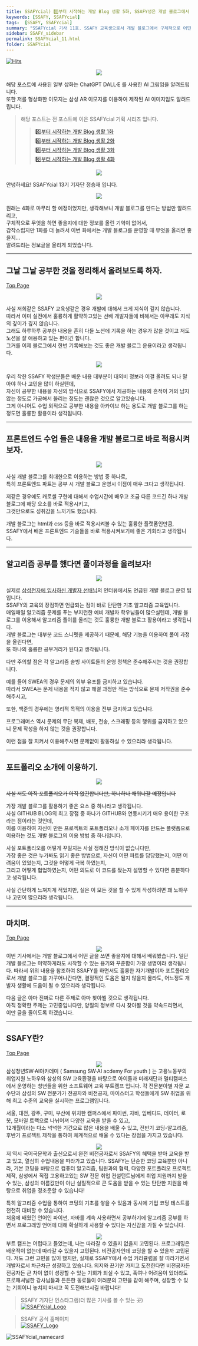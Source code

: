 ```yaml
---
title: SSAFYcial) 0️⃣부터 시작하는 개발 Blog 생활 5화, SSAFY생은 개발 블로그에서 무엇을 하면 좋을까?
keywords: [SSAFY, SSAFYcial]
tags:  [SSAFY, SSAFYcial]
summary: "SSAFYcial 기사 11호. SSAFY 교육생으로서 개발 블로그에서 구체적으로 어떤 것을 하면 좋을까?"
sidebar: SSAFY_sidebar
permalink: SSAFYcial_11.html
folder: SSAFYcial
---
```

<a href="https://hits.sh/jsj0per.github.io/SSAFYcial_11.html/"><img alt="Hits" src="https://hits.sh/jsj0per.github.io/SSAFYcial_11.html.svg?style=for-the-badge&label=PostView&color=347DBE&logo=Perso"/></a>

<div style="text-align: center;">
  <img src="/pages/SSAFYcial/SSAFYcial_img/ssafycial_series_header.png"/>
</div>

해당 포스트에 사용된 일부 삽화는 ChatGPT DALL·E 를 사용한 AI 그림임을 알려드립니다.  
또한 저를 형상화한 이모지는 삼성 AR 이모지를 이용하여 제작된 AI 이미지임도 알려드립니다.    

> 해당 포스트는 전 포스트에 이은 SSAFYcial 기획 시리즈 입니다.  
>> [0️⃣부터 시작하는 개발 Blog 생활 1화](https://jsj0per.github.io/SSAFYcial_03.html)  
>> [0️⃣부터 시작하는 개발 Blog 생활 2화](https://jsj0per.github.io/SSAFYcial_05.html)  
>> [0️⃣부터 시작하는 개발 Blog 생활 3화](https://jsj0per.github.io/SSAFYcial_07.html)  
>> [0️⃣부터 시작하는 개발 Blog 생활 4화](https://jsj0per.github.io/SSAFYcial_09.html)  

<div style="text-align: center;">
  <img src="/pages/SSAFYcial/SSAFYcial_img/JSJ_Hello.png"/>
</div>

안녕하세요!   SSAFYcial 13기 기자단 정승재 입니다.  

<div style="text-align: center;">
  <img src="/pages/SSAFYcial/SSAFYcial_img/JSJ_HMM.png"/>
</div>

원래는 4화로 마무리 할 예정이었지만, 생각해보니 개발 블로그를 만드는 방법만 알려드리고,  
구체적으로 무엇을 하면 좋을지에 대한 정보를 올린 기억이 없어서,  
갑작스럽지만 1화를 더 늘려서 이번 화에서는 개발 블로그를 운영할 때 무엇을 올리면 좋을지...  
알려드리는 정보글을 올리게 되었습니다.  

---

## 그날 그날 공부한 것을 정리해서 올려보도록 하자.  

[Top Page](#)

<div style="text-align: center;">
  <img src="/pages/SSAFYcial/SSAFYcial_img/SSAFYcial_11/SSAFYcial_jul_01.png"/>
</div>

사실 저희같은 SSAFY 교육생같은 경우 개발에 대해서 크게 지식이 깊지 않습니다.  
따라서 이미 실전에서 훌륭하게 활약하고있는 선배 개발자들에 비해서는 아무래도 지식의 깊이가 깊지 않습니다.  
그래도 하루하루 공부한 내용을 흔히 다들 노션에 기록을 하는 경우가 많을 것이고 저도 노션을 잘 애용하고 있는 편이긴 합니다.  
그거를 이제 블로그에서 한번 기록해보는 것도 좋은 개발 블로그 운용이라고 생각됩니다.  

<div style="text-align: center;">
  <img src="/pages/SSAFYcial/SSAFYcial_img/JSJ_HMM.png"/>
</div>

우리 착한 SSAFY 학생분들은 배운 내용 대부분이 대외비 정보라 이걸 올려도 되나 말아야 하나 고민을 많이 하실텐데,  
자신이 공부한 내용을 자신의 방식으로 SSAFY에서 제공하는 내용의 흔적이 거의 남지않는 정도로 가공해서 올리는 정도는 괜찮은 것으로 알고있습니다.  
그게 아니어도 수업 외적으로 공부한 내용을 아카이브 하는 용도로 개발 블로그를 하는 정도면 훌륭한 활용이라 생각됩니다.  

---

## 프론트엔드 수업 들은 내용을 개발 블로그로 바로 적용시켜보자.

<div style="text-align: center;">
  <img src="/pages/SSAFYcial/SSAFYcial_img/SSAFYcial_11/SSAFYcial_jul_02.png"/>
</div>

사실 개발 블로그를 최대한으로 이용하는 방법 중 하나로,  
특히 프론트엔드 파트는 공부 시 개발 블로그 운영시 이점이 매우 크다고 생각됩니다.  

저같은 경우에도 캐로셀 구현에 대해서 수업시간에 배우고 조금 다른 코드긴 하나 개발 블로그에 해당 요소를 바로 적용시키고,  
그것만으로도 성취감을 느끼기도 했습니다.  

개발 블로그는 html과 css 등을 바로 적용시켜볼 수 있는 훌륭한 플랫폼인만큼,  
SSAFY에서 배운 프론트엔드 기술들을 바로 적용시켜보기에 좋은 기회라고 생각됩니다.  

---

## 알고리즘 공부를 했다면 풀이과정을 올려보자!

<div style="text-align: center;">
  <img src="/pages/SSAFYcial/SSAFYcial_img/SSAFYcial_11/SSAFYcial_jul_03.png"/>
</div>

실제로 [삼성전자에 입사하신 개발자 선배님](https://news.samsungsemiconductor.com/kr/%EB%82%98%EB%8A%94-%EC%8B%A0%EC%9E%85%EC%82%AC%EC%9B%90%EC%9E%85%EB%8B%88%EB%8B%A4-%EC%B4%9D%EC%A0%95%EB%A6%AC-%EC%82%BC%EC%84%B1%EC%A0%84%EC%9E%90-%EB%B0%98%EB%8F%84%EC%B2%B4-%EC%B7%A8%EC%97%85/)의 인터뷰에서도 언급된 개발 블로그 운영 팁입니다.  
SSAFY의 교육의 장점하면 언급되는 점이 바로 탄탄한 기초 알고리즘 교육입니다.  
매일매일 알고리즘 문제를 푸는 부지런한 예비 개발자 학우님들이 많으실텐데, 개발 블로그를 이용해서 알고리즘 풀이를 올리는 것도 훌륭한 개발 블로그 활용이라고 생각됩니다.  
개발 블로그는 대부분 코드 스니펫을 제공하기 때문에, 해당 기능을 이용하여 풀이 과정을 올린다면,  
또 하나의 훌륭한 공부거리가 된다고 생각됩니다.  

다만 주의할 점은 각 알고리즘 솔빙 사이트들의 운영 정책은 준수해주시는 것을 권장합니다.  

예를 들어 SWEA의 경우 문제의 외부 유포를 금지하고 있습니다.  
따라서 SWEA는 문제 내용을 적지 않고 해결 과정만 적는 방식으로 문제 저작권을 준수해주시고,  

또한, 백준의 경우에는 영리적 목적의 이용을 전부 금지하고 있습니다.  

프로그래머스 역시 문제의 무단 복제, 배포, 전송, 스크래핑 등의 행위를 금지하고 있으니 문제 작성을 하지 않는 것을 권장합니다.  

이런 점을 잘 지켜서 이용해주시면 문제없이 활동하실 수 있으리라 생각됩니다.  

---

## 포트폴리오 소개에 이용하기.

<div style="text-align: center;">
  <img src="/pages/SSAFYcial/SSAFYcial_img/SSAFYcial_11/SSAFYcial_jul_04.png"/>
</div>  

~~사실 저도 아직 포트폴리오가 아직 없긴합니다만, 하나하나 채워나갈 예정입니다~~  

가장 개발 블로그를 활용하기 좋은 요소 중 하나라고 생각됩니다.  
사실 GITHUB BLOG의 최고 장점 중 하나가 GITHUB와 연동시키기 매우 용이한 구조라는 점이라는 것인데,  
이를 이용하여 자신이 만든 프로젝트의 포트폴리오나 소개 페이지를 만드는 플랫폼으로 이용하는 것도 개발 블로그의 이용 방법 중 하나입니다.  

사실 포트폴리오를 어떻게 꾸밀지는 사실 정해진 방식이 없습니다만,  
가장 좋은 것은 누가봐도 읽기 좋은 방법으로, 자신이 어떤 파트를 담당했는지, 어떤 어려움이 있었는지, 그것을 어떻게 극복 하였는지,  
그리고 어떻게 협업하였는지, 어떤 의도로 이 코드를 짰는지 설명할 수 있다면 충분하다고 생각됩니다.  

사실 간단하게 느껴지게 적었지만, 실은 이 모든 것을 할 수 있게 작성하려면 꽤 노하우나 고민이 많으리라 생각됩니다.  

---

## 마치며.

[Top Page](#)

<div style="text-align: center;">
  <img src="/pages/SSAFYcial/SSAFYcial_img/JSJ_THANKS.png"/>
</div>  
이번 기사에서는 개발 블로그에서 어떤 글을 쓰면 좋을지에 대해서 배워봤습니다.  
일단 개발 블로그는 미약하게라도 시작할 수 있는 용기와 꾸준함이 가장 생명이라 생각됩니다.  
따라서 위의 내용을 참조하여 SSAFY를 하면서도 훌륭한 자기개발이자 포트폴리오로서 개발 블로그를 가꾸어나간다면,  
결정적인 도움은 될지 않을지 몰라도, 어느정도 개발자 생활에 도움이 될 수 있으리라 생각됩니다.  

다음 글은 아마 진짜로 다른 주제로 아마 찾아뵐 것으로 생각됩니다.  
아직 정확한 주제는 고민중입니다만, 양질의 정보로 다시 찾아뵐 것을 약속드리면서,  
이만 글을 줄이도록 하겠습니다.  

---

## SSAFY란?

[Top Page](#)

<div style="text-align: center;">
<img src="/pages/SSAFYcial/SSAFYcial_img/SSAFYcial_introduce_01.png"/>
</div>   
삼성청년SW·AI아카데미 ( Samsung SW·AI acdemy For youth ) 는 고용노동부의 취업지원 노하우와 삼성의 SW 교육환경을 바탕으로 아이들과 미래재단과 멀티캠퍼스에서 운영하는 청년들을 위한 소프트웨어 교육 부트캠프 입니다.  
각 전문분아별 자문 교수단과 삼성의 SW 전문가가 전공자와 비전공자, 마이스터고 학생들에게 SW 취업을 위해 최고 수준의 교육을 실시하는 프로그램입니다.

서울, 대전, 광주, 구미, 부산에 위치한 캠퍼스에서 파이썬, 자바, 임베디드, 데이터, 로봇, 모바일 트랙으로 나뉘어져 다양한 교육을 받을 수 있고,  
12개월이라는 다소 넉넉한 기간으로 많은 내용을 배울 수 있고, 전반기 코딩-알고리즘, 후반기 프로젝트 제작을 통하여 체계적으로 배울 수 있다는 장점을 가지고 있습니다.  

<div style="text-align: center;">
<img src="/pages/SSAFYcial/SSAFYcial_img/SSAFYcial_introduce_02.png"/>
</div>   
저 역시 국어국문학과 출신으로서 완전 비전공자로서 SSAFY의 혜택을 받아 교육을 받고 있고, 열심히 수업내용을 따라가고 있습니다.  
SSAFY는 단순한 코딩 교육뿐만 아니라, 기본 코딩을 바탕으로 컴퓨터 알고리즘, 팀원과의 협력, 다양한 포트폴리오 프로젝트 제작, 삼성에서 직접 고용하고있는 SW 전문 취업 컨설턴트님에게 취업 지원까지 받을 수 있는,  
삼성의 이름값만이 아닌 실질적으로 큰 도움을 받을 수 있는 탄탄한 지원을 바탕으로 취업을 정조준할 수 있습니다!

특히 알고리즘 수업을 통하여 코딩의 기초를 쌓을 수 있음과 동시에 기업 코딩 테스트를 천천히 대비할 수 있습니다.  
처음에 배웠던 언어인 파이썬, 자바를 계속 사용하면서 공부하기에 알고리즘 공부를 하면서 프로그래밍 언어에 대해 확실하게 사용할 수 있다는 자신감을 가질 수 있습니다.  

<div style="text-align: center;">
<img src="/pages/SSAFYcial/SSAFYcial_img/SSAFYcial_introduce_03.png"/>
</div>   
부트 캠프는 어렵다고 들었는데, 나는 따라갈 수 있을지 없을지 고민된다.  
프로그래밍은 배운적이 없는데 따라갈 수 있을지 고민된다.  
비전공자인데 코딩을 할 수 있을까 고민된다.  
저도 그런 고민을 많이 했지만, 실제로 SSAFY에서 수업 커리큘럼을 잘 따라가면서 개발자로서 차근차근 성장하고 있습니다.  
의지와 끈기만 가지고 도전한다면 비전공자든 전공자든 큰 차이 없이 성장할 수 있는 기회가 되실 수 있고,  
혹여나 어려움이 있더라도 프로패셔널한 강사님들과 든든한 동료들이 여러분의 고민을 같이 해주며,  
성장할 수 있는 기회이니 놓치지 마시고 꼭 도전해보시길 바랍니다!

> SSAFY 기자단 인스타그램(더 많은 기사를 볼 수 있는 곳)  
> [![SSAFYcial_Logo](/pages/SSAFYcial/SSAFYcial_img/ssafycial.png)](https://www.instagram.com/hellossafycial)

> SSAFY 공식 홈페이지  
> [![SSAFY_Logo](/pages/SSAFYcial/SSAFYcial_img/new_logo_ssafy.png)](https://www.ssafy.com)

![SSAFYcial_namecard](/pages/SSAFYcial/SSAFYcial_namecard_new.png)
